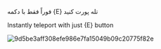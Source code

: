 فوراً فقط با دکمه {E} تله پورت کنید 

Instantly teleport  with just {E} button


![9d5be3aff308efe986e7fa15049b09c20775f82e](https://user-images.githubusercontent.com/113845801/190919249-f4cad98b-4b94-49a4-9fe8-ac434f5555b6.jpeg)
